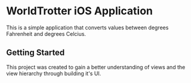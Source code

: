 # WorldTrotter iOS Application

This is a simple application that converts values between degrees Fahrenheit and degrees Celcius.

## Getting Started

This project was created to gain a better understanding of views and the view hierarchy through building it's UI.
